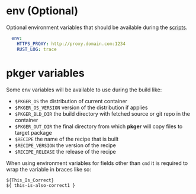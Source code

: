 # env (Optional)

Optional environment variables that should be available during the [scripts](./scripts.md).

```yaml
  env:
    HTTPS_PROXY: http://proxy.domain.com:1234
    RUST_LOG: trace
```

# **pkger** variables
Some env variables will be available to use during the build like:
 - `$PKGER_OS` the distribution of current container
 - `$PKGER_OS_VERSION` version of the distribution if applies
 - `$PKGER_BLD_DIR` the build directory with fetched source or git repo in the container
 - `$PKGER_OUT_DIR` the final directory from which **pkger** will copy files to target package
 - `$RECIPE` the name of the recipe that is built
 - `$RECIPE_VERSION` the version of the recipe
 - `$RECIPE_RELEASE` the release of the recipe

When using environment variables for fields other than `cmd` it is required to wrap the variable in braces like so:
```
${This_Is_Correct}
${ this-is-also-correct1 }
```
